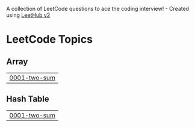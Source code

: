 A collection of LeetCode questions to ace the coding interview! - Created using [LeetHub v2](https://github.com/arunbhardwaj/LeetHub-2.0)
<!---LeetCode Topics Start-->
# LeetCode Topics
## Array
|  |
| ------- |
| [0001-two-sum](https://github.com/AftabSahil/leetcode/tree/master/0001-two-sum) |
## Hash Table
|  |
| ------- |
| [0001-two-sum](https://github.com/AftabSahil/leetcode/tree/master/0001-two-sum) |
<!---LeetCode Topics End-->